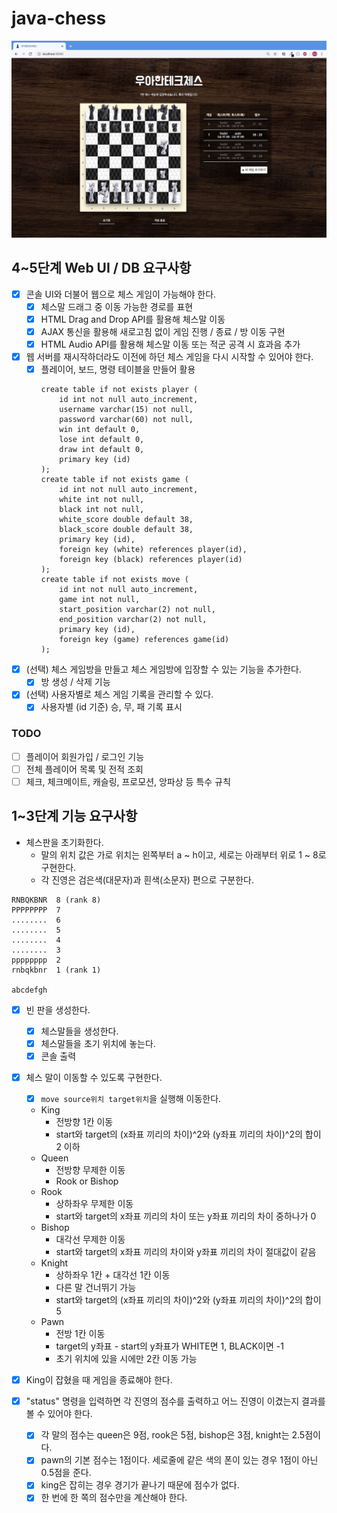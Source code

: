 # java-chess

![chess_web_ui_screenshot](./screenshot.jpg)

## 4~5단계 Web UI / DB 요구사항

- [x] 콘솔 UI와 더불어 웹으로 체스 게임이 가능해야 한다.
    - [x] 체스말 드래그 중 이동 가능한 경로를 표현
    - [x] HTML Drag and Drop API를 활용해 체스말 이동
    - [x] AJAX 통신을 활용해 새로고침 없이 게임 진행 / 종료 / 방 이동 구현
    - [x] HTML Audio API를 활용해 체스말 이동 또는 적군 공격 시 효과음 추가

- [x] 웹 서버를 재시작하더라도 이전에 하던 체스 게임을 다시 시작할 수 있어야 한다.
    - [x] 플레이어, 보드, 명령 테이블을 만들어 활용
        ```mysql
        create table if not exists player (
            id int not null auto_increment,
            username varchar(15) not null,
            password varchar(60) not null,
            win int default 0,
            lose int default 0,
            draw int default 0,
            primary key (id)
        );
        create table if not exists game (
            id int not null auto_increment,
            white int not null,
            black int not null,
            white_score double default 38,
            black_score double default 38,
            primary key (id),
            foreign key (white) references player(id),
            foreign key (black) references player(id)
        );
        create table if not exists move (
            id int not null auto_increment,
            game int not null,
            start_position varchar(2) not null,
            end_position varchar(2) not null,
            primary key (id),
            foreign key (game) references game(id)
        );
        ```

- [x] (선택) 체스 게임방을 만들고 체스 게임방에 입장할 수 있는 기능을 추가한다.
    - [x] 방 생성 / 삭제 기능 

- [x] (선택) 사용자별로 체스 게임 기록을 관리할 수 있다.
    - [x] 사용자별 (id 기준) 승, 무, 패 기록 표시

### TODO

- [ ] 플레이어 회원가입 / 로그인 기능 
- [ ] 전체 플레이어 목록 및 전적 조회
- [ ] 체크, 체크메이트, 캐슬링, 프로모션, 앙파상 등 특수 규칙

## 1~3단계 기능 요구사항

- 체스판을 초기화한다.
    - 말의 위치 값은 가로 위치는 왼쪽부터 a ~ h이고, 세로는 아래부터 위로 1 ~ 8로 구현한다.
    - 각 진영은 검은색(대문자)과 흰색(소문자) 편으로 구분한다.

```shell script
RNBQKBNR  8 (rank 8)
PPPPPPPP  7
........  6
........  5
........  4
........  3
pppppppp  2
rnbqkbnr  1 (rank 1)

abcdefgh
```

- [x] 빈 판을 생성한다.
    - [x] 체스말들을 생성한다.
    - [x] 체스말들을 초기 위치에 놓는다.
    - [x] 콘솔 출력

- [x] 체스 말이 이동할 수 있도록 구현한다.
    - [x] `move source위치 target위치`을 실행해 이동한다.
    - King
        - 전방향 1칸 이동
        - start와 target의 (x좌표 끼리의 차이)^2와 (y좌표 끼리의 차이)^2의 합이 2 이하
    - Queen
        - 전방향 무제한 이동
        - Rook or Bishop
    - Rook
        - 상하좌우 무제한 이동
        - start와 target의 x좌표 끼리의 차이 또는 y좌표 끼리의 차이 중하나가 0
    - Bishop
        - 대각선 무제한 이동
        - start와 target의 x좌표 끼리의 차이와 y좌표 끼리의 차이 절대값이 같음
    - Knight
        - 상하좌우 1칸 + 대각선 1칸 이동
        - 다른 말 건너뛰기 가능
        - start와 target의 (x좌표 끼리의 차이)^2와 (y좌표 끼리의 차이)^2의 합이 5
    - Pawn
        - 전방 1칸 이동
        - target의 y좌표 - start의 y좌표가 WHITE면 1, BLACK이면 -1
        - 초기 위치에 있을 시에만 2칸 이동 가능

- [x] King이 잡혔을 때 게임을 종료해야 한다.
- [x] "status" 명령을 입력하면 각 진영의 점수를 출력하고 어느 진영이 이겼는지 결과를 볼 수 있어야 한다.
    - [x] 각 말의 점수는 queen은 9점, rook은 5점, bishop은 3점, knight는 2.5점이다.
    - [x] pawn의 기본 점수는 1점이다. 세로줄에 같은 색의 폰이 있는 경우 1점이 아닌 0.5점을 준다.
    - [x] king은 잡히는 경우 경기가 끝나기 때문에 점수가 없다.
    - [x] 한 번에 한 쪽의 점수만을 계산해야 한다.
